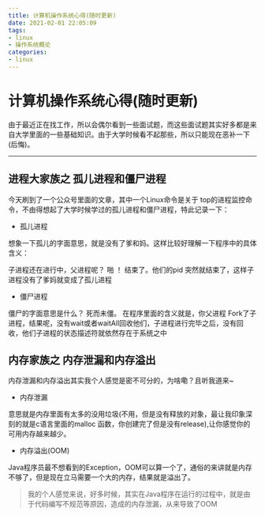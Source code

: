 ```yaml
---
title: 计算机操作系统心得(随时更新)
date: 2021-02-01 22:05:09
tags:
- linux
- 操作系统概论
categories:
- linux
---
```


# 计算机操作系统心得(随时更新)


由于最近正在找工作，所以会偶尔看到一些面试题，而这些面试题其实好多都是来自大学里面的一些基础知识。由于大学时候看不起那些，所以只能现在恶补一下(后悔)。

----------


## 进程大家族之 孤儿进程和僵尸进程

今天刷到了一个公众号里面的文章，其中一个Linux命令是关于 top的进程监控命令，不由得想起了大学时候学过的孤儿进程和僵尸进程，特此记录一下：


* 孤儿进程

想象一下孤儿的字面意思，就是没有了爹和妈。这样比较好理解一下程序中的具体含义：

子进程还在进行中，父进程呢？ 啪 ！ 结束了。他们的pid 突然就结束了，这样子进程没有了爹妈就变成了孤儿进程

* 僵尸进程

僵尸的字面意思是什么？ 死而未僵。
在程序里面的含义就是，你父进程 Fork了子进程，结果呢，没有wait或者waitAll回收他们，子进程进行完毕之后，没有回收，他们子进程的状态描述符就依然存在于系统之中

## 内存家族之 内存泄漏和内存溢出

内存泄漏和内存溢出其实我个人感觉是密不可分的，为啥嘞？且听我道来~


* 内存泄漏

 意思就是内存里面有太多的没用垃圾(不用，但是没有释放的对象，最让我印象深刻的就是c语言里面的malloc 函数，你创建完了但是没有release),让你感觉你的可用内存越来越少。


* 内存溢出(OOM)

Java程序员最不想看到的Exception，OOM可以算一个了，通俗的来讲就是内存不够了，但是现在立马需要一个大的内存，结果就是溢出了。


> 我的个人感觉来说，好多时候，其实在Java程序在运行的过程中，就是由于代码编写不规范等原因，造成的内存泄漏，从来导致了OOM
